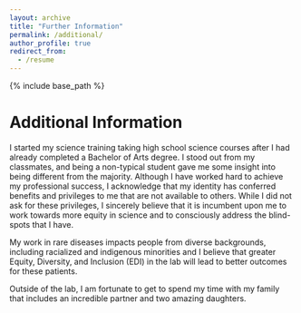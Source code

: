 ```yaml
---
layout: archive
title: "Further Information"
permalink: /additional/
author_profile: true
redirect_from:
  - /resume
---
```


{% include base_path %}

Additional Information
======
<p>I started my science training taking high school science courses after I had already completed a Bachelor of Arts degree. I stood out from my classmates, and being a non-typical student gave me some insight into being different from the majority. Although I have worked hard to achieve my professional success, I acknowledge that my identity has conferred benefits and privileges to me that are not available to others. While I did not ask for these privileges, I sincerely believe that it is incumbent upon me to work towards more equity in science and to consciously address the blind-spots that I have.</p>

<p>My work in rare diseases impacts people from diverse backgrounds, including racialized and indigenous minorities and I believe that greater Equity, Diversity, and Inclusion (EDI) in the lab will lead to better outcomes for these patients.</p>

<p>Outside of the lab, I am fortunate to get to spend my time with my family that includes an incredible partner and two amazing daughters.</p>
